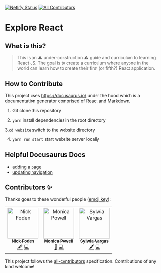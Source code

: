 [![Netlify Status](https://api.netlify.com/api/v1/badges/13d048da-0e92-44ed-bfd0-729ba0499551/deploy-status)](https://app.netlify.com/sites/explorereact/deploys)
[![All Contributors](https://img.shields.io/badge/all_contributors-3-orange.svg?style=flat-square)](#contributors)

# Explore React

## What is this?

> This is an ⚠️ under-construction ⚠️ guide and curriculum to learning React JS. The goal is to create a curriculum where anyone in the world can learn how to create their first (or fifth?) React application.

## How to Contribute

This project uses <https://docusaurus.io/> under the hood which is a documentation generator comprised of React and Markdown.

1. Git clone this repository

2. `yarn` install dependencies in the root directory

3.`cd website` switch to the website directory

4. `yarn run start` start website server locally 

## Helpful Docusaurus Docs
- [adding a page](https://docusaurus.io/docs/en/custom-pages) 
- [updating navigation](https://docusaurus.io/docs/en/navigation)

## Contributors ✨

Thanks goes to these wonderful people ([emoji key](https://allcontributors.org/docs/en/emoji-key)):

<!-- ALL-CONTRIBUTORS-LIST:START - Do not remove or modify this section -->
<!-- prettier-ignore -->
<table>
  <tr>
    <td align="center"><a href="https://nickis.online/"><img src="https://avatars1.githubusercontent.com/u/8321838?v=4" width="100px;" alt="Nick Foden"/><br /><sub><b>Nick Foden</b></sub></a><br /><a href="#content-NickFoden" title="Content">🖋</a> <a href="https://github.com/M0nica/explore-react-guide/commits?author=NickFoden" title="Code">💻</a></td>
    <td align="center"><a href="https://www.aboutmonica.com"><img src="https://avatars0.githubusercontent.com/u/6998954?v=4" width="100px;" alt="Monica Powell"/><br /><sub><b>Monica Powell</b></sub></a><br /><a href="https://github.com/M0nica/explore-react-guide/commits?author=M0nica" title="Documentation">📖</a> <a href="https://github.com/M0nica/explore-react-guide/commits?author=M0nica" title="Code">💻</a></td>
    <td align="center"><a href="https://github.com/sylwiavargas"><img src="https://avatars2.githubusercontent.com/u/45401242?v=4" width="100px;" alt="Sylwia Vargas"/><br /><sub><b>Sylwia Vargas</b></sub></a><br /><a href="#content-sylwiavargas" title="Content">🖋</a> <a href="https://github.com/M0nica/explore-react-guide/commits?author=sylwiavargas" title="Code">💻</a></td>
  </tr>
</table>

<!-- ALL-CONTRIBUTORS-LIST:END -->

This project follows the [all-contributors](https://github.com/all-contributors/all-contributors) specification. Contributions of any kind welcome!
